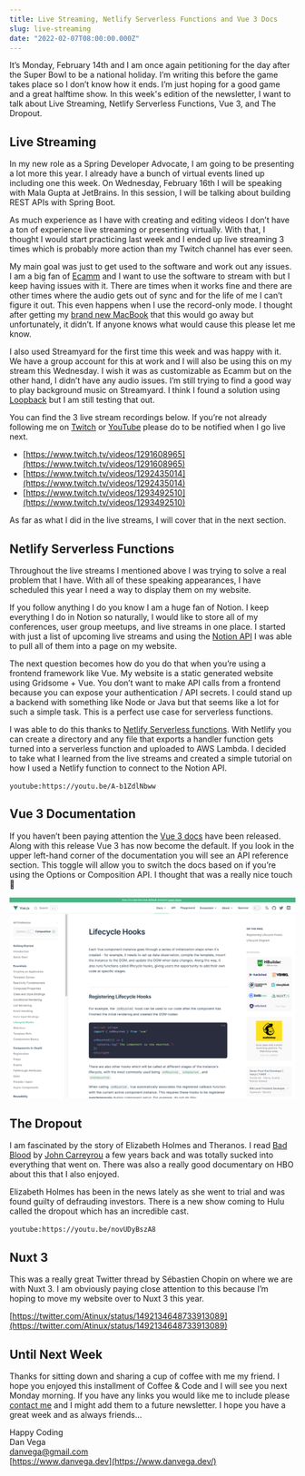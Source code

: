 ```yaml
---
title: Live Streaming, Netlify Serverless Functions and Vue 3 Docs
slug: live-streaming
date: "2022-02-07T08:00:00.000Z"
---
```


It’s Monday, February 14th and I am once again petitioning for the day after the Super Bowl to be a national holiday. I’m writing this before the game takes place so I don’t know how it ends. I’m just hoping for a good game and a great halftime show. In this week's edition of the newsletter, I want to talk about Live Streaming, Netlify Serverless Functions, Vue 3, and The Dropout.

## Live Streaming

In my new role as a Spring Developer Advocate, I am going to be presenting a lot more this year. I already have a bunch of virtual events lined up including one this week. On Wednesday, February 16th I will be speaking with Mala Gupta at JetBrains. In this session, I will be talking about building REST APIs with Spring Boot.

As much experience as I have with creating and editing videos I don’t have a ton of experience live streaming or presenting virtually. With that, I thought I would start practicing last week and I ended up live streaming 3 times which is probably more action than my Twitch channel has ever seen.

My main goal was just to get used to the software and work out any issues. I am a big fan of [Ecamm](https://www.ecamm.com/) and I want to use the software to stream with but I keep having issues with it. There are times when it works fine and there are other times where the audio gets out of sync and for the life of me I can’t figure it out. This even happens when I use the record-only mode. I thought after getting my [brand new MacBook](https://www.danvega.dev/blog/2021/11/15/macbook-pro-m1-max-review/) that this would go away but unfortunately, it didn’t. If anyone knows what would cause this please let me know.

I also used Streamyard for the first time this week and was happy with it. We have a group account for this at work and I will also be using this on my stream this Wednesday. I wish it was as customizable as Ecamm but on the other hand, I didn’t have any audio issues. I’m still trying to find a good way to play background music on Streamyard. I think I found a solution using [Loopback](https://rogueamoeba.com/loopback/) but I am still testing that out.

You can find the 3 live stream recordings below. If you’re not already following me on [Twitch](https://www.twitch.tv/danvega) or [YouTube](http://www.youtube.com/danvega) please do to be notified when I go live next.

- [https://www.twitch.tv/videos/1291608965](https://www.twitch.tv/videos/1291608965)
- [https://www.twitch.tv/videos/1292435014](https://www.twitch.tv/videos/1292435014)
- [https://www.twitch.tv/videos/1293492510](https://www.twitch.tv/videos/1293492510)

As far as what I did in the live streams, I will cover that in the next section.

## Netlify Serverless Functions

Throughout the live streams I mentioned above I was trying to solve a real problem that I have. With all of these speaking appearances, I have scheduled this year I need a way to display them on my website.

If you follow anything I do you know I am a huge fan of Notion. I keep everything I do in Notion so naturally, I would like to store all of my conferences, user group meetups, and live streams in one place. I started with just a list of upcoming live streams and using the [Notion API](https://developers.notion.com/) I was able to pull all of them into a page on my website.

The next question becomes how do you do that when you’re using a frontend framework like Vue. My website is a static generated website using Gridsome + Vue. You don’t want to make API calls from a frontend because you can expose your authentication / API secrets. I could stand up a backend with something like Node or Java but that seems like a lot for such a simple task. This is a perfect use case for serverless functions.

I was able to do this thanks to [Netlify Serverless functions](https://docs.netlify.com/functions/overview/). With Netlify you can create a directory and any file that exports a handler function gets turned into a serverless function and uploaded to AWS Lambda. I decided to take what I learned from the live streams and created a simple tutorial on how I used a Netlify function to connect to the Notion API.

`youtube:https://youtu.be/A-b1ZdlNbww`

## Vue 3 Documentation

If you haven’t been paying attention the [Vue 3 docs](https://vuejs.org/) have been released. Along with this release Vue 3 has now become the default. If you look in the upper left-hand corner of the documentation you will see an API reference section. This toggle will allow you to switch the docs based on if you’re using the Options or Composition API. I thought that was a really nice touch 🎉

![Vue 3 Docs](./vue_3_docs.png)

## The Dropout

I am fascinated by the story of Elizabeth Holmes and Theranos. I read [Bad Blood](https://amzn.to/36eN1GJ) by [John Carreyrou](https://www.amazon.com/John-Carreyrou/e/B07CWLT57D/ref=dp_byline_cont_book_1) a few years back and was totally sucked into everything that went on. There was also a really good documentary on HBO about this that I also enjoyed.

Elizabeth Holmes has been in the news lately as she went to trial and was found guilty of defrauding investors. There is a new show coming to Hulu called the dropout which has an incredible cast.

`youtube:https://youtu.be/novUDyBszA8`

## Nuxt 3

This was a really great Twitter thread by Sébastien Chopin on where we are with Nuxt 3. I am obviously paying close attention to this because I’m hoping to move my website over to Nuxt 3 this year.

[https://twitter.com/Atinux/status/1492134648733913089](https://twitter.com/Atinux/status/1492134648733913089)

## Until Next Week

Thanks for sitting down and sharing a cup of coffee with me my friend. I hope you enjoyed this installment of Coffee & Code and I will see you next Monday morning. If you have any links you would like me to include please [contact me](http://twitter.com/therealdanvega) and I might add them to a future newsletter. I hope you have a great week and as always friends...

Happy Coding<br/>
Dan Vega<br/>
danvega@gmail.com<br/>
[https://www.danvega.dev](https://www.danvega.dev/)
